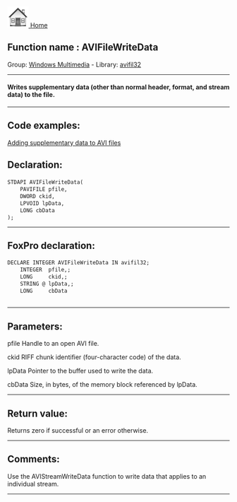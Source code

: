 [<img src="../../images/home.png"> Home ](https://github.com/VFPX/Win32API)  

## Function name : AVIFileWriteData
Group: [Windows Multimedia](../../functions_group.md#Windows_Multimedia)  -  Library: [avifil32](../../../libraries.md#avifil32)  
***  


#### Writes supplementary data (other than normal header, format, and stream data) to the file.

***  


## Code examples:
[Adding supplementary data to AVI files](../../samples/sample_481.md)  

## Declaration:
```foxpro  
STDAPI AVIFileWriteData(
	PAVIFILE pfile,
	DWORD ckid,
	LPVOID lpData,
	LONG cbData
);  
```  
***  


## FoxPro declaration:
```foxpro  
DECLARE INTEGER AVIFileWriteData IN avifil32;
	INTEGER  pfile,;
	LONG     ckid,;
	STRING @ lpData,;
	LONG     cbData
  
```  
***  


## Parameters:
pfile
Handle to an open AVI file.

ckid
RIFF chunk identifier (four-character code) of the data.

lpData
Pointer to the buffer used to write the data.

cbData
Size, in bytes, of the memory block referenced by lpData.
  
***  


## Return value:
Returns zero if successful or an error otherwise.  
***  


## Comments:
Use the AVIStreamWriteData function to write data that applies to an individual stream.  
  
***  

